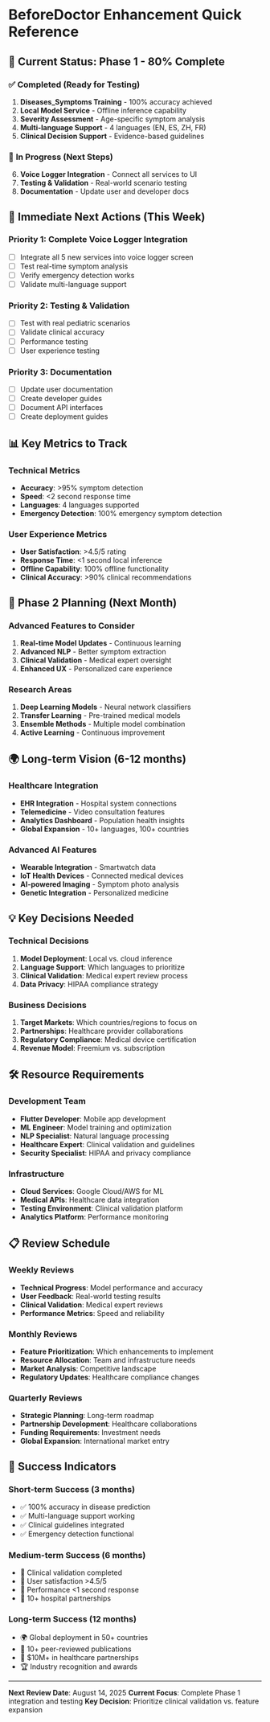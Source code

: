 # BeforeDoctor Enhancement Quick Reference

## 🎯 **Current Status: Phase 1 - 80% Complete**

### ✅ **Completed (Ready for Testing)**
1. **Diseases_Symptoms Training** - 100% accuracy achieved
2. **Local Model Service** - Offline inference capability
3. **Severity Assessment** - Age-specific symptom analysis
4. **Multi-language Support** - 4 languages (EN, ES, ZH, FR)
5. **Clinical Decision Support** - Evidence-based guidelines

### 🔄 **In Progress (Next Steps)**
6. **Voice Logger Integration** - Connect all services to UI
7. **Testing & Validation** - Real-world scenario testing
8. **Documentation** - Update user and developer docs

## 🚀 **Immediate Next Actions (This Week)**

### **Priority 1: Complete Voice Logger Integration**
- [ ] Integrate all 5 new services into voice logger screen
- [ ] Test real-time symptom analysis
- [ ] Verify emergency detection works
- [ ] Validate multi-language support

### **Priority 2: Testing & Validation**
- [ ] Test with real pediatric scenarios
- [ ] Validate clinical accuracy
- [ ] Performance testing
- [ ] User experience testing

### **Priority 3: Documentation**
- [ ] Update user documentation
- [ ] Create developer guides
- [ ] Document API interfaces
- [ ] Create deployment guides

## 📊 **Key Metrics to Track**

### **Technical Metrics**
- **Accuracy**: >95% symptom detection
- **Speed**: <2 second response time
- **Languages**: 4 languages supported
- **Emergency Detection**: 100% emergency symptom detection

### **User Experience Metrics**
- **User Satisfaction**: >4.5/5 rating
- **Response Time**: <1 second local inference
- **Offline Capability**: 100% offline functionality
- **Clinical Accuracy**: >90% clinical recommendations

## 🎯 **Phase 2 Planning (Next Month)**

### **Advanced Features to Consider**
1. **Real-time Model Updates** - Continuous learning
2. **Advanced NLP** - Better symptom extraction
3. **Clinical Validation** - Medical expert oversight
4. **Enhanced UX** - Personalized care experience

### **Research Areas**
1. **Deep Learning Models** - Neural network classifiers
2. **Transfer Learning** - Pre-trained medical models
3. **Ensemble Methods** - Multiple model combination
4. **Active Learning** - Continuous improvement

## 🌍 **Long-term Vision (6-12 months)**

### **Healthcare Integration**
- **EHR Integration** - Hospital system connections
- **Telemedicine** - Video consultation features
- **Analytics Dashboard** - Population health insights
- **Global Expansion** - 10+ languages, 100+ countries

### **Advanced AI Features**
- **Wearable Integration** - Smartwatch data
- **IoT Health Devices** - Connected medical devices
- **AI-powered Imaging** - Symptom photo analysis
- **Genetic Integration** - Personalized medicine

## 💡 **Key Decisions Needed**

### **Technical Decisions**
1. **Model Deployment**: Local vs. cloud inference
2. **Language Support**: Which languages to prioritize
3. **Clinical Validation**: Medical expert review process
4. **Data Privacy**: HIPAA compliance strategy

### **Business Decisions**
1. **Target Markets**: Which countries/regions to focus on
2. **Partnerships**: Healthcare provider collaborations
3. **Regulatory Compliance**: Medical device certification
4. **Revenue Model**: Freemium vs. subscription

## 🛠 **Resource Requirements**

### **Development Team**
- **Flutter Developer**: Mobile app development
- **ML Engineer**: Model training and optimization
- **NLP Specialist**: Natural language processing
- **Healthcare Expert**: Clinical validation and guidelines
- **Security Specialist**: HIPAA and privacy compliance

### **Infrastructure**
- **Cloud Services**: Google Cloud/AWS for ML
- **Medical APIs**: Healthcare data integration
- **Testing Environment**: Clinical validation platform
- **Analytics Platform**: Performance monitoring

## 📋 **Review Schedule**

### **Weekly Reviews**
- **Technical Progress**: Model performance and accuracy
- **User Feedback**: Real-world testing results
- **Clinical Validation**: Medical expert reviews
- **Performance Metrics**: Speed and reliability

### **Monthly Reviews**
- **Feature Prioritization**: Which enhancements to implement
- **Resource Allocation**: Team and infrastructure needs
- **Market Analysis**: Competitive landscape
- **Regulatory Updates**: Healthcare compliance changes

### **Quarterly Reviews**
- **Strategic Planning**: Long-term roadmap
- **Partnership Development**: Healthcare collaborations
- **Funding Requirements**: Investment needs
- **Global Expansion**: International market entry

## 🎉 **Success Indicators**

### **Short-term Success (3 months)**
- ✅ 100% accuracy in disease prediction
- ✅ Multi-language support working
- ✅ Clinical guidelines integrated
- ✅ Emergency detection functional

### **Medium-term Success (6 months)**
- 🎯 Clinical validation completed
- 🎯 User satisfaction >4.5/5
- 🎯 Performance <1 second response
- 🎯 10+ hospital partnerships

### **Long-term Success (12 months)**
- 🌍 Global deployment in 50+ countries
- 🔬 10+ peer-reviewed publications
- 💼 $10M+ in healthcare partnerships
- 🏆 Industry recognition and awards

---

**Next Review Date**: August 14, 2025
**Current Focus**: Complete Phase 1 integration and testing
**Key Decision**: Prioritize clinical validation vs. feature expansion 